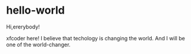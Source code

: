 # hello-world

Hi,ererybody!

xfcoder here! I believe that techology is changing the world. And I will be one of the world-changer.
